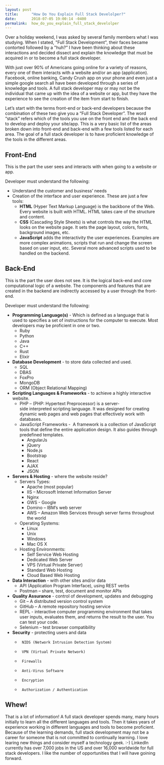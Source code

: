 ```yaml
---
layout: post
title:      "How Do You Explain Full Stack Develolper?"
date:       2018-07-05 19:00:14 -0400
permalink:  how_do_you_explain_full_stack_develolper
---
```



Over a holiday weekend, I was asked by several family members what I was studying.  When I stated, "Full Stack Development", their faces became contorted followed by a "huh?”  I have been thinking about these interactions and decided dissect and explain the knowledge that must be acquired in or to become a full stack developer.

With just over 90% of Americans going online for a variety of reasons, every one of them interacts with a website and/or an app (application).  Facebook, online banking, Candy Crush app on your phone and even just a simple google search all have been developed through a series of knowledge and tools.  A full stack developer may or may not be the individual that came up with the idea of a website or app, but they have the experience to see the creation of the item from start to finish.

Let’s start with the terms front-end or back-end developers because the combination of these two give you a “Full Stack Developer”.  The word “stack” refers which of the tools you use on the front end and the back end to develop and deploy your site/app.  This is a very basic list of the areas broken down into front-end and back-end with a few tools listed for each area.  The goal of a full stack developer is to have proficient knowledge of the tools in the different areas.

## Front-End
This is the part the user sees and interacts with when going to a website or app.

Developer must understand the following:
*   Understand the customer and business’ needs
*   Creation of the interface and user experience.  These are just a few tools:
     *   **HTML** (Hyper Text Markup Language) is the backbone of the Web. Every website is built with HTML. HTML takes care of the structure and content.
     *   **CSS** (Cascading Style Sheets) is what controls the way the HTML looks on the website page.  It sets the page layout, colors, fonts, background images, etc.
     *   **JavaScript** adds the interactivity the user experiences.  Examples are more complex animations, scripts that run and change the screen based on user input, etc.  Several more advanced scripts used to be handled on the backend.  



## Back-End
This is the part the user does not see.  It is the logical back-end and core computational logic of a website. The components and features that are created in the backend are indirectly accessed by a user through the front-end.

Developer must understand the following: 
*  **Programming Language(s)** -  Which is defined as a language that is used to specifies a set of instructions for the computer to execute.  Most developers may be proficient in one or two.
    *  Ruby
    *  Python
    *  Java
    *  C++
    *  Rust
    *  Elixir
*  **Database Development** - to store data collected and used.
    *  SQL
    *  DBAS
    *  FoxPro
    *  MongoDB
    *  ORM (Object Relational Mapping)
*  **Scripting Languages &  Frameworks** - to achieve a highly interactive website.
    *  PHP – (PHP: Hypertext Preprocessor) is a server-side interpreted scripting language. It was designed for creating dynamic web pages and web pages that effectively work with databases.
    *  JavaScript Frameworks -  A framework is a collection of JavaScript tools that define the entire application design.  It also guides through predefined templates.
        *  AngularJs
        *  jQuery
        *  Node.js
        *  Bootstrap
        *  React
        *  AJAX
        *  JSON
*  **Servers & Hosting** - where the website reside?  
    *  Servers Types: 
        *  Apache (most popular)
        *  IIS – Microsoft Internet Information Server
        *  Nginx
        *  GWS - Google
        *  Domino – IBM’s web server
        *  AWS – Amazon Web Services through server farms throughout the world 
    *  Operating Systems:
        *  Linux 
        *  Unix
        *  Windows
        *  Mac OS X 
    *  Hosting Environments:
        *  Self Service Web Hosting
        *  Dedicated Web Server
        *  VPS (Virtual Private Server)
        *  Standard Web Hosting
        *  Cloud Based Web Hosting
*  **Data Interaction** - with other sites and/or data
    *  API (Application Program Interface), using REST verbs
    *  Postman – share, test, document and monitor APIs
*  **Quality Assurance** - control of development, updates and debugging
    *  Git – A distributed version control system
    *  GitHub – A remote repository hosting service
    *  REPL - interactive computer programming environment that takes user inputs, evaluates them, and returns the result to the user.  You can test your code.
    *  Selenium – test browser compatibility
*  **Security** - protecting users and data
     *  	NIDS (Network Intrusion Detection System)
     *  	VPN (Virtual Private Network)
     *  	Firewalls
     *  	Anti-Virus Software
     *  	Encryption
     *  	Authorization / Authentication




## Whew! 
That is a lot of information!  A full stack developer spends many, many hours initially to learn all the different languages and tools.  Then it takes years of experience working in different languages and tools to become proficient.  Because of the learning demands, full stack development may not be a career for someone that is not committed to continually learning.  I love learing new things and consider myself a technology geek.  :-)  LinkedIn currently has over 7,000 jobs in the US and over 16,000 worldwide for full stack developers. I like the number of opportunities that I will have goining forward.

